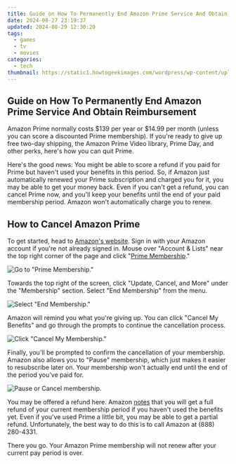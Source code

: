```yaml
---
title: Guide on How To Permanently End Amazon Prime Service And Obtain Reimbursement
date: 2024-08-27 23:19:37
updated: 2024-08-29 12:30:20
tags:
  - games
  - tv
  - movies
categories:
  - tech
thumbnail: https://static1.howtogeekimages.com/wordpress/wp-content/uploads/2024/03/53004694143_942b826a10_o.jpg
---
```


## Guide on How To Permanently End Amazon Prime Service And Obtain Reimbursement

Amazon Prime normally costs $139 per year or $14.99 per month (unless you can score a discounted Prime membership). If you're ready to give up free two-day shipping, the Amazon Prime Video library, Prime Day, and other perks, here's how you can quit Prime.

 Here's the good news: You might be able to score a refund if you paid for Prime but haven't used your benefits in this period. So, if Amazon just automatically renewed your Prime subscription and charged you for it, you may be able to get your money back. Even if you can't get a refund, you can cancel Prime now, and you'll keep your benefits until the end of your paid membership period. Amazon won't automatically charge you to renew.

##  How to Cancel Amazon Prime

 To get started, head to [Amazon's website](https://www.amazon.com/?tag=hotoge-20&ascsubtag=UUhtgUeUpU213628&asc%5Frefurl=https%3A%2F%2Fwww.howtogeek.com%2F429020%2Fhow-to-cancel-amazon-prime%2F&asc%5Fcampaign=Evergreen). Sign in with your Amazon account if you're not already signed in. Mouse over "Account & Lists" near the top right corner of the page and click "[Prime Membership](https://www.amazon.com/mc?%5Fencoding=UTF8&ref%5F=nav%5Fyouraccount%5Fprime&tag=hotoge-20&ascsubtag=UUhtgUeUpU213628&asc%5Frefurl=https%3A%2F%2Fwww.howtogeek.com%2F429020%2Fhow-to-cancel-amazon-prime%2F&asc%5Fcampaign=Evergreen)."

![Go to "Prime Membership."](https://static1.howtogeekimages.com/wordpress/wp-content/uploads/2019/07/2022-02-03_16-41-13.png) 

 Towards the top right of the screen, click "Update, Cancel, and More" under the "Membership" section. Select "End Membership" from the menu.

![Select "End Membership."](https://static1.howtogeekimages.com/wordpress/wp-content/uploads/2019/07/2022-02-03_16-43-11.png) 

 Amazon will remind you what you're giving up. You can click "Cancel My Benefits" and go through the prompts to continue the cancellation process.

![Click "Cancel My Membership."](https://static1.howtogeekimages.com/wordpress/wp-content/uploads/2019/07/2022-02-03_16-45-45.png) 

 Finally, you'll be prompted to confirm the cancellation of your membership. Amazon also allows you to "Pause" membership, which just makes it easier to resubscribe later on. Your membership won't actually end until the end of the period you've paid for.

![Pause or Cancel membership.](https://static1.howtogeekimages.com/wordpress/wp-content/uploads/2019/07/2022-02-03_16-51-01.png) 

 You may be offered a refund here. Amazon [notes](https://www.amazon.com/gp/help/customer/display.html/ref=hp%5Fgt2%5Fmya%5Fendprime?nodeId=201910380&tag=hotoge-20&ascsubtag=UUhtgUeUpU213628&asc%5Frefurl=https%3A%2F%2Fwww.howtogeek.com%2F429020%2Fhow-to-cancel-amazon-prime%2F&asc%5Fcampaign=Evergreen) that you will get a full refund of your current membership period if you haven't used the benefits yet. Even if you've used Prime a little bit, you may be able to get a partial refund. Unfortunately, the best way to do this is to call Amazon at (888) 280-4331.

 There you go. Your Amazon Prime membership will not renew after your current pay period is over.

<ins class="adsbygoogle"
     style="display:block"
     data-ad-format="autorelaxed"
     data-ad-client="ca-pub-7571918770474297"
     data-ad-slot="1223367746"></ins>



<ins class="adsbygoogle"
     style="display:block"
     data-ad-client="ca-pub-7571918770474297"
     data-ad-slot="8358498916"
     data-ad-format="auto"
     data-full-width-responsive="true"></ins>
